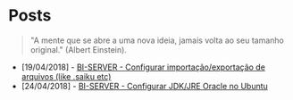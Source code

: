 # Posts

>"A mente que se abre a uma nova ideia, jamais volta ao seu tamanho original." 
>(Albert Einstein).


* [19/04/2018] - [BI-SERVER - Configurar importação/exportação de arquivos (like .saiku etc)](import-export-biserver)
* [24/04/2018] - [BI-SERVER - Configurar JDK/JRE Oracle no Ubuntu](install-jdk-jre-oracle)

